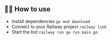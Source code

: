 ## 💁‍♀️ How to use

- Install dependencies `go mod download`
- Connect to your Railway project `railway link`
- Start the bot `railway run go run main.go`
